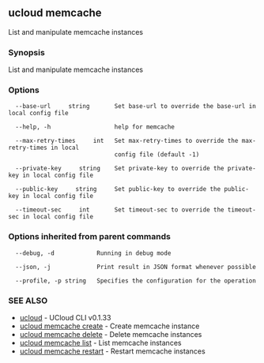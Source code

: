 ## ucloud memcache

List and manipulate memcache instances

### Synopsis

List and manipulate memcache instances

### Options

```
  --base-url     string       Set base-url to override the base-url in local config file 

  --help, -h                  help for memcache 

  --max-retry-times     int   Set max-retry-times to override the max-retry-times in local
                              config file (default -1) 

  --private-key     string    Set private-key to override the private-key in local config file 

  --public-key     string     Set public-key to override the public-key in local config file 

  --timeout-sec     int       Set timeout-sec to override the timeout-sec in local config file 

```

### Options inherited from parent commands

```
  --debug, -d            Running in debug mode 

  --json, -j             Print result in JSON format whenever possible 

  --profile, -p string   Specifies the configuration for the operation 

```

### SEE ALSO

* [ucloud](cli/cmd/ucloud)	 - UCloud CLI v0.1.33
* [ucloud memcache create](cli/cmd/ucloud/memcache/create)	 - Create memcache instance
* [ucloud memcache delete](cli/cmd/ucloud/memcache/delete)	 - Delete memcache instances
* [ucloud memcache list](cli/cmd/ucloud/memcache/list)	 - List memcache instances
* [ucloud memcache restart](cli/cmd/ucloud/memcache/restart)	 - Restart memcache instances

